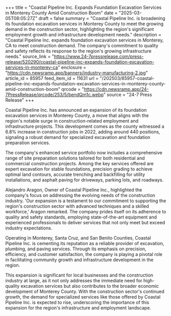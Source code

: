 +++
title = "Coastal Pipeline Inc. Expands Foundation Excavation Services in Monterey County Amid Construction Boom"
date = "2025-03-05T08:05:27Z"
draft = false
summary = "Coastal Pipeline Inc. is broadening its foundation excavation services in Monterey County to meet the growing demand in the construction sector, highlighting the region's significant employment growth and infrastructure development needs."
description = "Coastal Pipeline Inc. expands foundation excavation services in Monterey, CA to meet construction demand. The company's commitment to quality and safety reflects its response to the region's growing infrastructure needs."
source_link = "https://www.24-7pressrelease.com/press-release/520290/coastal-pipeline-inc-expands-foundation-excavation-services-in-monterey-ca"
enclosure = "https://cdn.newsramp.app/banners/industry-manufacturing-2.jpg"
article_id = 85957
feed_item_id = 11631
url = "/202503/85957-coastal-pipeline-inc-expands-foundation-excavation-services-in-monterey-county-amid-construction-boom"
qrcode = "https://cdn.newsramp.app/24-7PressRelease/qrcode/253/5/bendQm1c.webp"
source = "24-7 Press Release"
+++

<p>Coastal Pipeline Inc. has announced an expansion of its foundation excavation services in Monterey County, a move that aligns with the region's notable surge in construction-related employment and infrastructure projects. This development comes as the county witnessed a 6.8% increase in construction jobs in 2022, adding around 440 positions, signaling a robust demand for specialized excavation and foundation preparation services.</p><p>The company's enhanced service portfolio now includes a comprehensive range of site preparation solutions tailored for both residential and commercial construction projects. Among the key services offered are expert excavation for stable foundations, precision grading to achieve optimal land contours, accurate trenching and backfilling for utility installations, and asphalt paving for driveways, parking lots, and roadways.</p><p>Alejandro Aragon, Owner of Coastal Pipeline Inc., highlighted the company's focus on addressing the evolving needs of the construction industry. 'Our expansion is a testament to our commitment to supporting the region's construction sector with advanced techniques and a skilled workforce,' Aragon remarked. The company prides itself on its adherence to quality and safety standards, employing state-of-the-art equipment and experienced professionals to deliver services that not only meet but exceed industry expectations.</p><p>Operating in Monterey, Santa Cruz, and San Benito Counties, Coastal Pipeline Inc. is cementing its reputation as a reliable provider of excavation, plumbing, and paving services. Through its emphasis on precision, efficiency, and customer satisfaction, the company is playing a pivotal role in facilitating community growth and infrastructure development in the region.</p><p>This expansion is significant for local businesses and the construction industry at large, as it not only addresses the immediate need for high-quality excavation services but also contributes to the broader economic development of Monterey County. With the construction sector's continued growth, the demand for specialized services like those offered by Coastal Pipeline Inc. is expected to rise, underscoring the importance of this expansion for the region's infrastructure and employment landscape.</p>